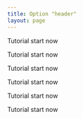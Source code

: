 ```yaml
---
title: Option "header"
layout: page
---
```


Tutorial start now

Tutorial start now

Tutorial start now

Tutorial start now

Tutorial start now

Tutorial start now
